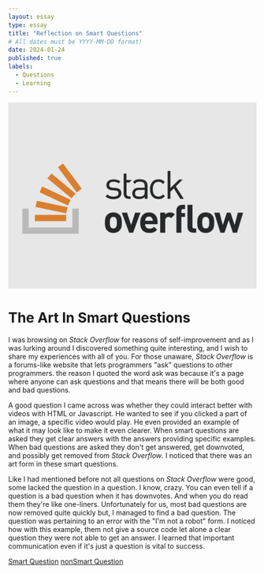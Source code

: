 ```yaml
---
layout: essay
type: essay
title: "Reflection on Smart Questions"
# All dates must be YYYY-MM-DD format!
date: 2024-01-24
published: true
labels:
  - Questions
  - Learning
---
```


<img class="rounded float-start pe-4" src="../img/stackoverflow.png">

<h1> The Art In Smart Questions</h1>

  <p>I was browsing on <i>Stack Overflow</i> for reasons of self-improvement and as I was lurking around I discovered something quite interesting, and I wish to share my experiences with all of you. For those unaware, <i>Stack Overflow</i> is a forums-like website that lets programmers "ask" questions to other programmers. the reason I quoted the word ask was because it's a page where anyone can ask questions and that means there will be both good and bad questions.</p>
  
  <p>A good question I came across was whether they could interact better with videos with HTML or Javascript. He wanted to see if you clicked a part of an image, a specific video would play. He even provided an example of what it may look like to make it even clearer.  When smart questions are asked they get clear answers with the answers providing specific examples. When bad questions are asked they don't get answered, get downvoted, and possibly get removed from <i>Stack Overflow</i>. I noticed that there was an art form in these smart questions.</p>

 <p>Like I had mentioned before not all questions on <i>Stack Overflow</i> were good, some lacked the question in a question. I know, crazy. You can even tell if a question is a bad question when it has downvotes. And when you do read them they're like one-liners. Unfortunately for us, most bad questions are now removed quite quickly but, I managed to find a bad question. The question was pertaining to an error with the "I'm not a robot" form. I noticed how with this example, them not give a source code let alone a clear question they were not able to get an answer. I learned that important communication even if it's just a question is vital to success.</p>

 <a href="https://stackoverflow.com/questions/16626673/playing-a-video-when-clicking-on-an-element-of-an-image">Smart Question</a>
 <a href="https://stackoverflow.com/questions/77883991/error-when-submit-recaptcha-on-orbeon-form">nonSmart Question</a>
 


